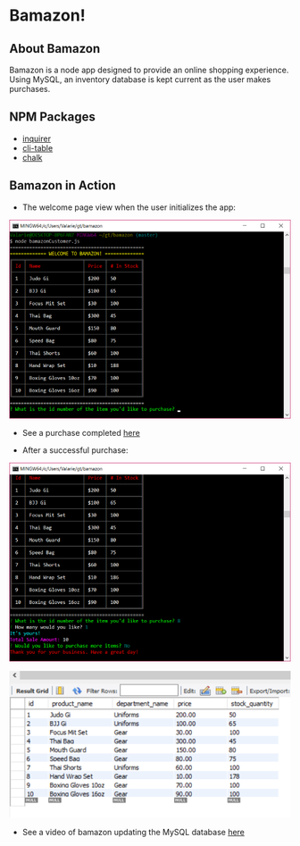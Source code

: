 # Bamazon!

## About Bamazon

Bamazon is a node app designed to provide an online shopping experience. 
Using MySQL, an inventory database is kept current as the user makes purchases.

## NPM Packages

* [inquirer](https://www.npmjs.com/package/inquirer)
* [cli-table](https://www.npmjs.com/package/cli-table)
* [chalk](https://www.npmjs.com/package/chalk)

## Bamazon in Action

* The welcome page view when the user initializes the app:

![Image of welcome screen](https://github.com/ValarieR/bamazon/blob/master/Bamazon1.png)

* See a purchase completed [here](https://youtu.be/dr3rxUMkz_c)

* After a successful purchase:

![Image of completed purchase](https://github.com/ValarieR/bamazon/blob/master/Bamazon2.png)

![MySQL reflecting an updated inventory](https://github.com/ValarieR/bamazon/blob/master/MySQLUpdated.png)

* See a video of bamazon updating the MySQL database [here](https://youtu.be/-mfvkPdPsOM)
